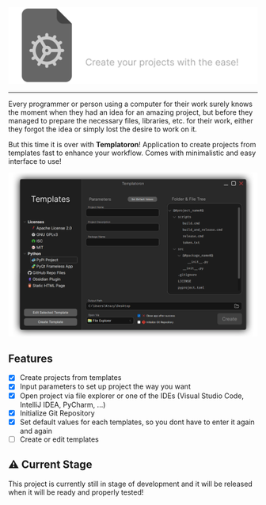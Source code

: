 
![](readme/banner.svg)

---

Every programmer or person using a computer for their work surely knows
the moment when they had an idea for an amazing project, but before they
managed to prepare the necessary files, libraries, etc. for their work, either
they forgot the idea or simply lost the desire to work on it.

But this time it is over with **Templatoron**! Application to create projects
from templates fast to enhance your workflow. Comes with minimalistic and easy interface to
use!

![](readme/app_view.png)

## Features

- [X] Create projects from templates
- [X] Input parameters to set up project the way you want
- [X] Open project via file explorer or one of the IDEs (Visual Studio Code, IntelliJ IDEA, PyCharm, ...)
- [X] Initialize Git Repository
- [X] Set default values for each templates, so you dont have to enter it again and again
- [ ] Create or edit templates

## ⚠️ Current Stage

This project is currently still in stage of development and it will be released when it will be ready and properly tested!